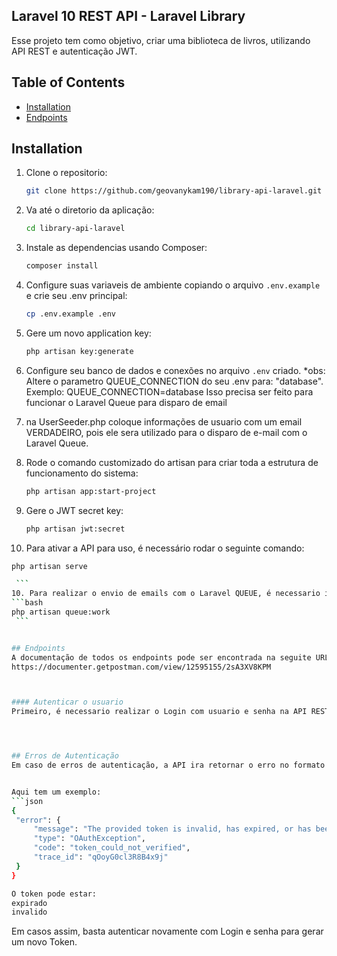 ## Laravel 10 REST API - Laravel Library

Esse projeto tem como objetivo, criar uma biblioteca de livros, utilizando API REST e autenticação JWT.

## Table of Contents

- [Installation](#installation)
- [Endpoints](#endpoints)


## Installation

1. Clone o repositorio:
   ```bash
   git clone https://github.com/geovanykam190/library-api-laravel.git
    ```

2. Va até o diretorio da aplicação:
    ```bash
    cd library-api-laravel
    ```

3. Instale as dependencias usando Composer:
   ```bash
   composer install
    ```

4. Configure suas variaveis de ambiente copiando o arquivo `.env.example` e crie seu .env principal:
   ```bash
   cp .env.example .env
    ```

5. Gere um novo application key:
    ```bash
    php artisan key:generate
    ```

6. Configure seu banco de dados e conexões no arquivo `.env` criado.
*obs: Altere o parametro QUEUE_CONNECTION do seu .env para: "database". Exemplo: QUEUE_CONNECTION=database
Isso precisa ser feito para funcionar o Laravel Queue para disparo de email

7. na UserSeeder.php coloque informações de usuario com um email VERDADEIRO, pois ele sera utilizado para o disparo de e-mail com o Laravel Queue.

8. Rode o comando customizado do artisan para criar toda a estrutura de funcionamento do sistema:
    ```bash
    php artisan app:start-project
    ```

9. Gere o JWT secret key:
   ```bash
   php artisan jwt:secret
    ```

10. Para ativar a API para uso, é necessário rodar o seguinte comando:
   ```bash
   php artisan serve

    ```
10. Para realizar o envio de emails com o Laravel QUEUE, é necessario iniciar o serviço de trabalho das filas em outro terminal diferente do artisan SERVE:
   ```bash
   php artisan queue:work
    ```


## Endpoints
A documentação de todos os endpoints pode ser encontrada na seguite URL:
https://documenter.getpostman.com/view/12595155/2sA3XV8KPM



#### Autenticar o usuario
Primeiro, é necessario realizar o Login com usuario e senha na API REST para gerar o Bearer TOKEN e utiliza-lo em outras requisições.




## Erros de Autenticação
Em caso de erros de autenticação, a API ira retornar o erro no formato Json.


Aqui tem um exemplo:
```json
{
    "error": {
        "message": "The provided token is invalid, has expired, or has been blacklisted.",
        "type": "OAuthException",
        "code": "token_could_not_verified",
        "trace_id": "qOoyG0cl3R8B4x9j"
    }
}

O token pode estar:
expirado
invalido
```

Em casos assim, basta autenticar novamente com Login e senha para gerar um novo Token.
